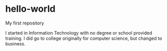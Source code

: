 # hello-world
My first repository

I started in Information Technology with no degree or school provided training.
I did go to college originally for computer science, but changed to business.
